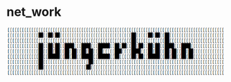 # net_work

![alt text](https://github.com/KonradJuenger/net_work/blob/7a474461c49a5e83f21aa10754ebc77a602dffa2/readme_images/kjm4puPbQi.png)
